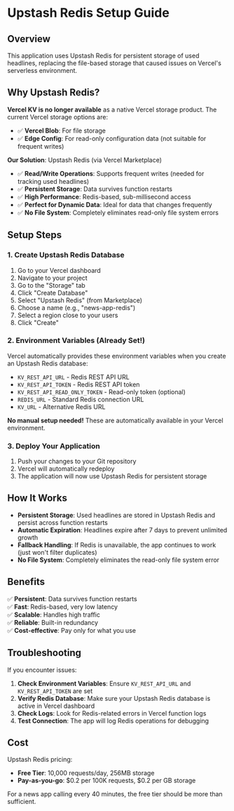 # Upstash Redis Setup Guide

## Overview
This application uses Upstash Redis for persistent storage of used headlines, replacing the file-based storage that caused issues on Vercel's serverless environment.

## Why Upstash Redis?

**Vercel KV is no longer available** as a native Vercel storage product. The current Vercel storage options are:
- ✅ **Vercel Blob**: For file storage
- ✅ **Edge Config**: For read-only configuration data (not suitable for frequent writes)

**Our Solution**: Upstash Redis (via Vercel Marketplace)
- ✅ **Read/Write Operations**: Supports frequent writes (needed for tracking used headlines)
- ✅ **Persistent Storage**: Data survives function restarts
- ✅ **High Performance**: Redis-based, sub-millisecond access
- ✅ **Perfect for Dynamic Data**: Ideal for data that changes frequently
- ✅ **No File System**: Completely eliminates read-only file system errors

## Setup Steps

### 1. Create Upstash Redis Database
1. Go to your Vercel dashboard
2. Navigate to your project
3. Go to the "Storage" tab
4. Click "Create Database"
5. Select "Upstash Redis" (from Marketplace)
6. Choose a name (e.g., "news-app-redis")
7. Select a region close to your users
8. Click "Create"

### 2. Environment Variables (Already Set!)
Vercel automatically provides these environment variables when you create an Upstash Redis database:

- `KV_REST_API_URL` - Redis REST API URL
- `KV_REST_API_TOKEN` - Redis REST API token
- `KV_REST_API_READ_ONLY_TOKEN` - Read-only token (optional)
- `REDIS_URL` - Standard Redis connection URL
- `KV_URL` - Alternative Redis URL

**No manual setup needed!** These are automatically available in your Vercel environment.

### 3. Deploy Your Application
1. Push your changes to your Git repository
2. Vercel will automatically redeploy
3. The application will now use Upstash Redis for persistent storage

## How It Works

- **Persistent Storage**: Used headlines are stored in Upstash Redis and persist across function restarts
- **Automatic Expiration**: Headlines expire after 7 days to prevent unlimited growth
- **Fallback Handling**: If Redis is unavailable, the app continues to work (just won't filter duplicates)
- **No File System**: Completely eliminates the read-only file system error

## Benefits

✅ **Persistent**: Data survives function restarts  
✅ **Fast**: Redis-based, very low latency  
✅ **Scalable**: Handles high traffic  
✅ **Reliable**: Built-in redundancy  
✅ **Cost-effective**: Pay only for what you use  

## Troubleshooting

If you encounter issues:

1. **Check Environment Variables**: Ensure `KV_REST_API_URL` and `KV_REST_API_TOKEN` are set
2. **Verify Redis Database**: Make sure your Upstash Redis database is active in Vercel dashboard
3. **Check Logs**: Look for Redis-related errors in Vercel function logs
4. **Test Connection**: The app will log Redis operations for debugging

## Cost

Upstash Redis pricing:
- **Free Tier**: 10,000 requests/day, 256MB storage
- **Pay-as-you-go**: $0.2 per 100K requests, $0.2 per GB storage

For a news app calling every 40 minutes, the free tier should be more than sufficient.

